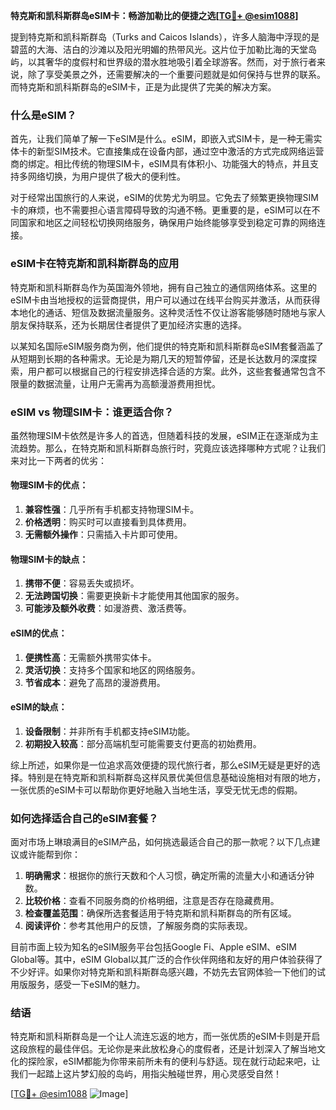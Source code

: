 **特克斯和凯科斯群岛eSIM卡：畅游加勒比的便捷之选[[TG💪+ @esim1088](https://t.me/s/esim1088)]**

提到特克斯和凯科斯群岛（Turks and Caicos Islands），许多人脑海中浮现的是碧蓝的大海、洁白的沙滩以及阳光明媚的热带风光。这片位于加勒比海的天堂岛屿，以其奢华的度假村和世界级的潜水胜地吸引着全球游客。然而，对于旅行者来说，除了享受美景之外，还需要解决的一个重要问题就是如何保持与世界的联系。而特克斯和凯科斯群岛的eSIM卡，正是为此提供了完美的解决方案。

### 什么是eSIM？

首先，让我们简单了解一下eSIM是什么。eSIM，即嵌入式SIM卡，是一种无需实体卡的新型SIM技术。它直接集成在设备内部，通过空中激活的方式完成网络运营商的绑定。相比传统的物理SIM卡，eSIM具有体积小、功能强大的特点，并且支持多网络切换，为用户提供了极大的便利性。

对于经常出国旅行的人来说，eSIM的优势尤为明显。它免去了频繁更换物理SIM卡的麻烦，也不需要担心语言障碍导致的沟通不畅。更重要的是，eSIM可以在不同国家和地区之间轻松切换网络服务，确保用户始终能够享受到稳定可靠的网络连接。

### eSIM卡在特克斯和凯科斯群岛的应用

特克斯和凯科斯群岛作为英国海外领地，拥有自己独立的通信网络体系。这里的eSIM卡由当地授权的运营商提供，用户可以通过在线平台购买并激活，从而获得本地化的通话、短信及数据流量服务。这种灵活性不仅让游客能够随时随地与家人朋友保持联系，还为长期居住者提供了更加经济实惠的选择。

以某知名国际eSIM服务商为例，他们提供的特克斯和凯科斯群岛eSIM套餐涵盖了从短期到长期的各种需求。无论是为期几天的短暂停留，还是长达数月的深度探索，用户都可以根据自己的行程安排选择合适的方案。此外，这些套餐通常包含不限量的数据流量，让用户无需再为高额漫游费用担忧。

### eSIM vs 物理SIM卡：谁更适合你？

虽然物理SIM卡依然是许多人的首选，但随着科技的发展，eSIM正在逐渐成为主流趋势。那么，在特克斯和凯科斯群岛旅行时，究竟应该选择哪种方式呢？让我们来对比一下两者的优劣：

#### 物理SIM卡的优点：
1. **兼容性强**：几乎所有手机都支持物理SIM卡。
2. **价格透明**：购买时可以直接看到具体费用。
3. **无需额外操作**：只需插入卡片即可使用。

#### 物理SIM卡的缺点：
1. **携带不便**：容易丢失或损坏。
2. **无法跨国切换**：需要更换新卡才能使用其他国家的服务。
3. **可能涉及额外收费**：如漫游费、激活费等。

#### eSIM的优点：
1. **便携性高**：无需额外携带实体卡。
2. **灵活切换**：支持多个国家和地区的网络服务。
3. **节省成本**：避免了高昂的漫游费用。

#### eSIM的缺点：
1. **设备限制**：并非所有手机都支持eSIM功能。
2. **初期投入较高**：部分高端机型可能需要支付更高的初始费用。

综上所述，如果你是一位追求高效便捷的现代旅行者，那么eSIM无疑是更好的选择。特别是在特克斯和凯科斯群岛这样风景优美但信息基础设施相对有限的地方，一张优质的eSIM卡可以帮助你更好地融入当地生活，享受无忧无虑的假期。

### 如何选择适合自己的eSIM套餐？

面对市场上琳琅满目的eSIM产品，如何挑选最适合自己的那一款呢？以下几点建议或许能帮到你：

1. **明确需求**：根据你的旅行天数和个人习惯，确定所需的流量大小和通话分钟数。
2. **比较价格**：查看不同服务商的价格明细，注意是否存在隐藏费用。
3. **检查覆盖范围**：确保所选套餐适用于特克斯和凯科斯群岛的所有区域。
4. **阅读评价**：参考其他用户的反馈，了解服务商的实际表现。

目前市面上较为知名的eSIM服务平台包括Google Fi、Apple eSIM、eSIM Global等。其中，eSIM Global以其广泛的合作伙伴网络和友好的用户体验获得了不少好评。如果你对特克斯和凯科斯群岛感兴趣，不妨先去官网体验一下他们的试用版服务，感受一下eSIM的魅力。

### 结语

特克斯和凯科斯群岛是一个让人流连忘返的地方，而一张优质的eSIM卡则是开启这段旅程的最佳伴侣。无论你是来此放松身心的度假者，还是计划深入了解当地文化的探险家，eSIM都能为你带来前所未有的便利与舒适。现在就行动起来吧，让我们一起踏上这片梦幻般的岛屿，用指尖触碰世界，用心灵感受自然！

[[TG💪+ @esim1088](https://t.me/s/esim1088) ![Image](https://i.postimg.cc/4NQfJmqS/Snipaste-2025-05-13-00-14-12.png)]